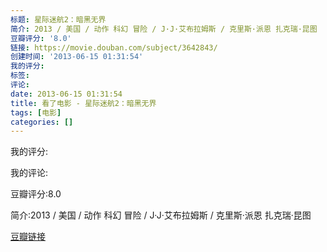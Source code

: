 ```yaml
---
标题: 星际迷航2：暗黑无界
简介: 2013 / 美国 / 动作 科幻 冒险 / J·J·艾布拉姆斯 / 克里斯·派恩 扎克瑞·昆图
豆瓣评分: '8.0'
链接: https://movie.douban.com/subject/3642843/
创建时间: '2013-06-15 01:31:54'
我的评分:
标签:
评论:
date: 2013-06-15 01:31:54
title: 看了电影 - 星际迷航2：暗黑无界
tags: [电影]
categories: []
---
```


我的评分:

我的评论:

豆瓣评分:8.0

简介:2013 / 美国 / 动作 科幻 冒险 / J·J·艾布拉姆斯 / 克里斯·派恩 扎克瑞·昆图

[豆瓣链接](https://movie.douban.com/subject/3642843/)

